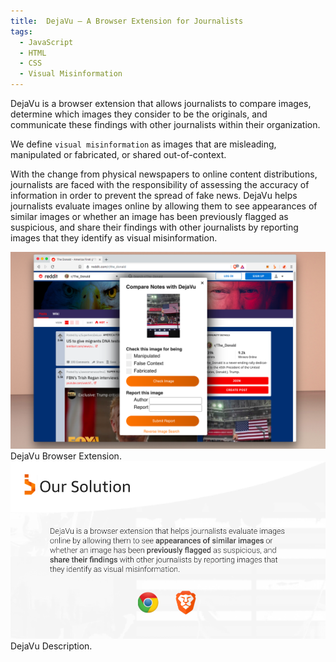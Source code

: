 ```yaml
---
title:  DejaVu — A Browser Extension for Journalists
tags:
  - JavaScript
  - HTML
  - CSS
  - Visual Misinformation
---
```


DejaVu is a browser extension that allows journalists to compare images, determine which images they consider to be the originals, and communicate these findings with other journalists within their organization.

<!--more-->

We define `visual misinformation` as images that are misleading, manipulated or fabricated, or shared out-of-context.

With the change from physical newspapers to online content distributions, journalists are faced with the responsibility of assessing the accuracy of information in order to prevent the spread of fake news. DejaVu helps journalists evaluate images online by allowing them to see appearances of similar images or whether an image has been previously flagged as suspicious, and share their findings with other journalists by reporting images that they identify as visual misinformation.

<div class="card mb-3">
    <img class="card-img-top" src="https://raw.githubusercontent.com/rzere/DejaVu/master/icons/dejavu_ss.png"/>
    <div class="card-body bg-light">
        <div class="card-text">
            DejaVu Browser Extension.
        </div>
    </div>
</div>

<div class="card mb-3">
    <img class="card-img-top" src="https://raw.githubusercontent.com/rzere/rzere.github.io/master/theme/img/DejaVuOriginal.png"/>
    <div class="card-body bg-light">
        <div class="card-text">
            DejaVu Description.
        </div>
    </div>
</div>
